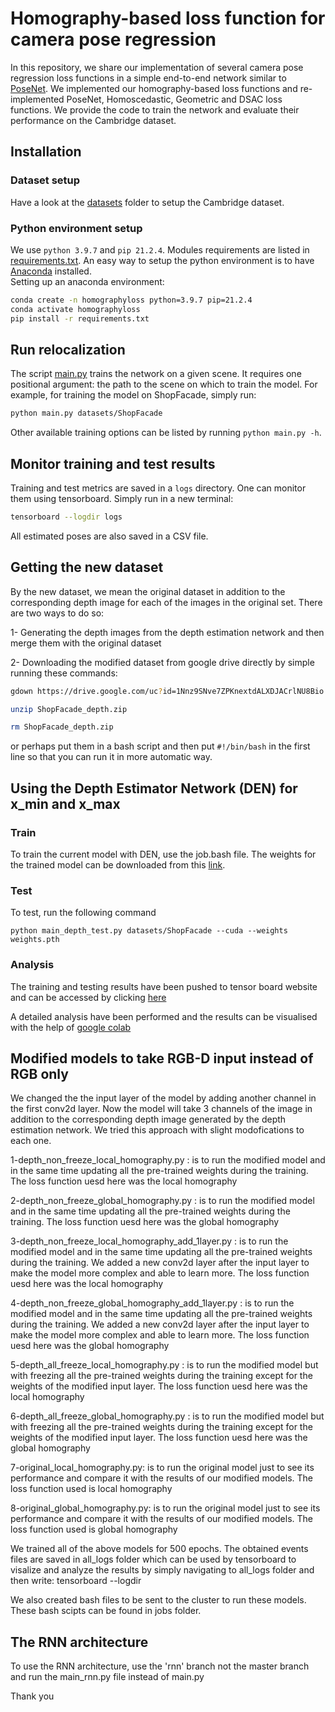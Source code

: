 # Homography-based loss function for camera pose regression
In this repository, we share our implementation of several camera pose regression
loss functions in a simple end-to-end network similar to
[PoseNet](https://openaccess.thecvf.com/content_iccv_2015/html/Kendall_PoseNet_A_Convolutional_ICCV_2015_paper.html).
We implemented our homography-based loss functions and re-implemented PoseNet, Homoscedastic, Geometric and DSAC loss
functions. We provide the code to train the network and evaluate their performance on the Cambridge dataset.

## Installation

### Dataset setup
Have a look at the [datasets](datasets) folder to setup the Cambridge dataset.

### Python environment setup
We use `python 3.9.7` and `pip 21.2.4`. Modules requirements are listed in [requirements.txt](requirements.txt).
An easy way to setup the python environment is to have [Anaconda](https://www.anaconda.com) installed.  
Setting up an anaconda environment:
```bash
conda create -n homographyloss python=3.9.7 pip=21.2.4
conda activate homographyloss
pip install -r requirements.txt
```

## Run relocalization
The script [main.py](main.py) trains the network on a given scene.
It requires one positional argument: the path to the scene on which to train the model.
For example, for training the model on ShopFacade, simply run:
```bash
python main.py datasets/ShopFacade
```

Other available training options can be listed by running `python main.py -h`.

## Monitor training and test results
Training and test metrics are saved in a `logs` directory. One can monitor them using tensorboard.
Simply run in a new terminal:
```bash
tensorboard --logdir logs
```

All estimated poses are also saved in a CSV file.

## Getting the new dataset
By the new dataset, we mean the original dataset in addition to the corresponding depth image for each of the images in the original set. 
There are two ways to do so:

1- Generating the depth images from the depth estimation network and then merge them with the original dataset

2- Downloading the modified dataset from google drive directly by simple running these commands:
```bash
gdown https://drive.google.com/uc?id=1Nnz9SNve7ZPKnextdALXDJACrlNU8Bio

unzip ShopFacade_depth.zip

rm ShopFacade_depth.zip
``` 
or perhaps put them in a bash script and then put ``` #!/bin/bash ``` in the first line so that you can run it in more automatic way.                   

## Using the Depth Estimator Network (DEN) for x_min and x_max
### Train
To train the current model with DEN, use the job.bash file. The weights for the trained model can be downloaded from this [link](https://drive.google.com/file/d/1WO_43540q_9Sc0GceSzCmqkK6WW-n9F1/view?usp=sharing). 

### Test
To test, run the following command
```
python main_depth_test.py datasets/ShopFacade --cuda --weights weights.pth
```

### Analysis
The training and testing results have been pushed to tensor board website and can be accessed by clicking [here](https://tensorboard.dev/experiment/lTJVKgIEROO52afv0ilpRQ/#scalars)

A detailed analysis have been performed and the results can be visualised with the help of [google colab](https://drive.google.com/file/d/1Pn0GEs-xWpFGSOI9EEhGlxpXMwnMnc7c/view?usp=sharing)

## Modified models to take RGB-D input instead of RGB only
We changed the the input layer of the model by adding another channel in the first conv2d layer. Now the model will take 3 channels of the image in addition to the corresponding depth image generated by the depth estimation network. We tried this approach with slight modofications to each one.

1-depth_non_freeze_local_homography.py : is to run the modified model and in the same time updating all the pre-trained weights during the training. The loss function uesd here was the local homography

2-depth_non_freeze_global_homography.py : is to run the modified model and in the same time updating all the pre-trained weights during the training. The loss function uesd here was the global homography

3-depth_non_freeze_local_homography_add_1layer.py : is to run the modified model and in the same time updating all the pre-trained weights during the training. We added a new conv2d layer after the input layer to make the model more complex and able to learn more. The loss function uesd here was the local homography

4-depth_non_freeze_global_homography_add_1layer.py : is to run the modified model and in the same time updating all the pre-trained weights during the training. We added a new conv2d layer after the input layer to make the model more complex and able to learn more. The loss function uesd here was the global homography

5-depth_all_freeze_local_homography.py : is to run the modified model but with freezing all the pre-trained weights during the training except for the weights of the modified input layer. The loss function uesd here was the local homography

6-depth_all_freeze_global_homography.py : is to run the modified model but with freezing all the pre-trained weights during the training except for the weights of the modified input layer. The loss function uesd here was the global homography

7-original_local_homography.py: is to run the original model just to see its performance and compare it with the results of our modified models. The loss function used is local homography 

8-original_global_homography.py: is to run the original model just to see its performance and compare it with the results of our modified models. The loss function used is global homography 

We trained all of the above models for 500 epochs. The obtained events files are saved in all_logs folder which can be used by tensorboard to visalize and analyze the results by simply navigating to all_logs folder and then write: tensorboard --logdir <name of the log folder>
 
We also created bash files to be sent to the cluster to run these models. These bash scipts can be found in jobs folder.

## The RNN architecture

To use the RNN architecture, use the 'rnn' branch not the master branch
and run the main_rnn.py file instead of main.py


Thank you
